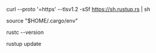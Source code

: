 curl --proto '=https' --tlsv1.2 -sSf https://sh.rustup.rs | sh

source "$HOME/.cargo/env"

rustc --version

rustup update